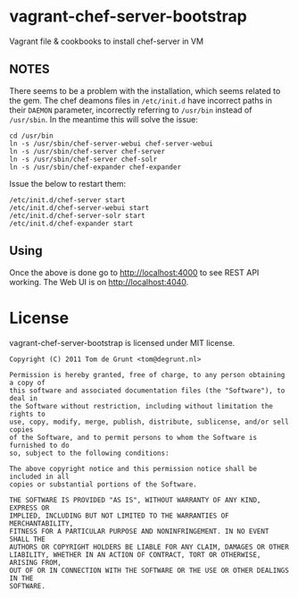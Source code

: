 # vagrant-chef-server-bootstrap

Vagrant file &amp; cookbooks to install chef-server in VM

## NOTES

There seems to be a problem with the installation, which seems related to the gem.
The chef deamons files in `/etc/init.d` have incorrect paths in their `DAEMON` parameter, incorrectly referring to `/usr/bin` instead of `/usr/sbin`. In the meantime this will solve the issue:

	cd /usr/bin
	ln -s /usr/sbin/chef-server-webui chef-server-webui
	ln -s /usr/sbin/chef-server chef-server
	ln -s /usr/sbin/chef-server chef-solr
	ln -s /usr/sbin/chef-expander chef-expander

Issue the below to restart them:

	/etc/init.d/chef-server start
	/etc/init.d/chef-server-webui start
	/etc/init.d/chef-server-solr start
	/etc/init.d/chef-expander start

## Using

Once the above is done go to [http://localhost:4000](http://localhost:4000) to see REST API working.
The Web UI is on [http://localhost:4040](http://localhost:4040).

# License

vagrant-chef-server-bootstrap is licensed under MIT license.

	Copyright (C) 2011 Tom de Grunt <tom@degrunt.nl>

	Permission is hereby granted, free of charge, to any person obtaining a copy of
	this software and associated documentation files (the "Software"), to deal in
	the Software without restriction, including without limitation the rights to
	use, copy, modify, merge, publish, distribute, sublicense, and/or sell copies
	of the Software, and to permit persons to whom the Software is furnished to do
	so, subject to the following conditions:

	The above copyright notice and this permission notice shall be included in all
	copies or substantial portions of the Software.

	THE SOFTWARE IS PROVIDED "AS IS", WITHOUT WARRANTY OF ANY KIND, EXPRESS OR
	IMPLIED, INCLUDING BUT NOT LIMITED TO THE WARRANTIES OF MERCHANTABILITY,
	FITNESS FOR A PARTICULAR PURPOSE AND NONINFRINGEMENT. IN NO EVENT SHALL THE
	AUTHORS OR COPYRIGHT HOLDERS BE LIABLE FOR ANY CLAIM, DAMAGES OR OTHER
	LIABILITY, WHETHER IN AN ACTION OF CONTRACT, TORT OR OTHERWISE, ARISING FROM,
	OUT OF OR IN CONNECTION WITH THE SOFTWARE OR THE USE OR OTHER DEALINGS IN THE
	SOFTWARE.
